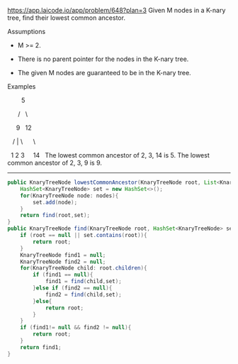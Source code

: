https://app.laicode.io/app/problem/648?plan=3
Given M nodes in a K-nary tree, find their lowest common ancestor.

Assumptions

- M >= 2.

- There is no parent pointer for the nodes in the K-nary tree.

- The given M nodes are guaranteed to be in the K-nary tree.

Examples

        5  

      /   \

     9   12

   / | \      \

  1 2 3     14
  
The lowest common ancestor of 2, 3, 14 is 5.
The lowest common ancestor of 2, 3, 9 is 9.
***
```java
public KnaryTreeNode lowestCommonAncestor(KnaryTreeNode root, List<KnaryTreeNode> nodes) {  
    HashSet<KnaryTreeNode> set = new HashSet<>();  
    for(KnaryTreeNode node: nodes){  
        set.add(node);  
    }  
    return find(root,set);  
}  
public KnaryTreeNode find(KnaryTreeNode root, HashSet<KnaryTreeNode> set){  
    if (root == null || set.contains(root)){  
        return root;  
    }  
    KnaryTreeNode find1 = null;  
    KnaryTreeNode find2 = null;  
    for(KnaryTreeNode child: root.children){  
        if (find1 == null){  
            find1 = find(child,set);  
        }else if (find2 == null){  
            find2 = find(child,set);  
        }else{  
            return root;  
        }  
    }  
    if (find1!= null && find2 != null){  
        return root;  
    }  
    return find1;  
}
```